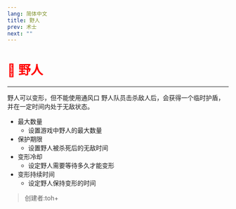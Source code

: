 ```yaml
---
lang: 简体中文
title: 野人
prev: 术士
next: ""
---
```


# <font color="red">🐺 <b>野人</b></font> <Badge text="Concealing" type="tip" vertical="middle"/>

***

野人可以变形，但不能使用通风口 野人队员击杀敌人后，会获得一个临时护盾，并在一定时间内处于无敌状态。

- 最大数量
  - 设置游戏中野人的最大数量
- 保护期限
  - 设置野人被杀死后的无敌时间
- 变形冷却
  - 设定野人需要等待多久才能变形
- 变形持续时间
  - 设定野人保持变形的时间

> 创建者:toh+
